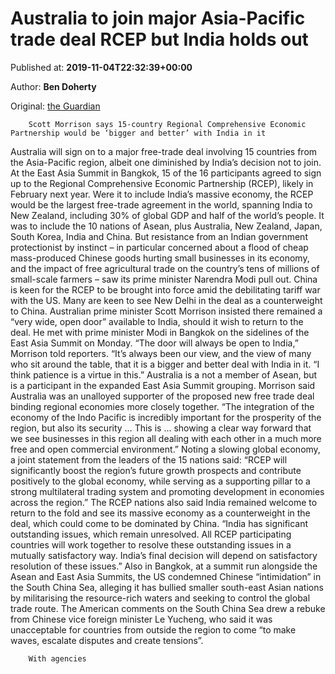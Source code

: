 
# Australia to join major Asia-Pacific trade deal RCEP but India holds out

Published at: **2019-11-04T22:32:39+00:00**

Author: **Ben Doherty**

Original: [the Guardian](https://www.theguardian.com/world/2019/nov/05/australia-to-join-major-asia-pacific-trade-deal-rcep-but-india-holds-out)


        Scott Morrison says 15-country Regional Comprehensive Economic Partnership would be ‘bigger and better’ with India in it
      
Australia will sign on to a major free-trade deal involving 15 countries from the Asia-Pacific region, albeit one diminished by India’s decision not to join.
At the East Asia Summit in Bangkok, 15 of the 16 participants agreed to sign up to the Regional Comprehensive Economic Partnership (RCEP), likely in February next year.
Were it to include India’s massive economy, the RCEP would be the largest free-trade agreement in the world, spanning India to New Zealand, including 30% of global GDP and half of the world’s people. It was to include the 10 nations of Asean, plus Australia, New Zealand, Japan, South Korea, India and China.
But resistance from an Indian government protectionist by instinct – in particular concerned about a flood of cheap mass-produced Chinese goods hurting small businesses in its economy, and the impact of free agricultural trade on the country’s tens of millions of small-scale farmers – saw its prime minister Narendra Modi pull out.
China is keen for the RCEP to be brought into force amid the debilitating tariff war with the US. Many are keen to see New Delhi in the deal as a counterweight to China.
Australian prime minister Scott Morrison insisted there remained a “very wide, open door” available to India, should it wish to return to the deal. He met with prime minister Modi in Bangkok on the sidelines of the East Asia Summit on Monday.
“The door will always be open to India,” Morrison told reporters.
“It’s always been our view, and the view of many who sit around the table, that it is a bigger and better deal with India in it.
“I think patience is a virtue in this.”
Australia is a not a member of Asean, but is a participant in the expanded East Asia Summit grouping. Morrison said Australia was an unalloyed supporter of the proposed new free trade deal binding regional economies more closely together.
“The integration of the economy of the Indo Pacific is incredibly important for the prosperity of the region, but also its security … This is … showing a clear way forward that we see businesses in this region all dealing with each other in a much more free and open commercial environment.”
Noting a slowing global economy, a joint statement from the leaders of the 15 nations said: “RCEP will significantly boost the region’s future growth prospects and contribute positively to the global economy, while serving as a supporting pillar to a strong multilateral trading system and promoting development in economies across the region.”
The RCEP nations also said India remained welcome to return to the fold and see its massive economy as a counterweight in the deal, which could come to be dominated by China.
“India has significant outstanding issues, which remain unresolved. All RCEP participating countries will work together to resolve these outstanding issues in a mutually satisfactory way. India’s final decision will depend on satisfactory resolution of these issues.”
Also in Bangkok, at a summit run alongside the Asean and East Asia Summits, the US condemned Chinese “intimidation” in the South China Sea, alleging it has bullied smaller south-east Asian nations by militarising the resource-rich waters and seeking to control the global trade route.
The American comments on the South China Sea drew a rebuke from Chinese vice foreign minister Le Yucheng, who said it was unacceptable for countries from outside the region to come “to make waves, escalate disputes and create tensions”.

        With agencies
      
